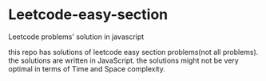 # Leetcode-easy-section
Leetcode problems' solution in javascript 

this repo has solutions of leetcode easy section problems(not all problems).
the solutions are written in JavaScript.
the solutions might not be very optimal in terms of Time and Space complexity.
